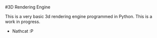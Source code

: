 #3D Rendering Engine

This is a very basic 3d rendering engine programmed in Python.
This is a work in progress.

- Nathcat :P